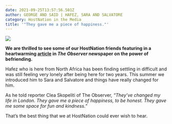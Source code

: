 ```yaml
---
date: 2021-09-25T13:57:56.501Z
author: GEORGE AND SAID | HAFEZ, SARA AND SALVATORE
category: HostNation in the Media
title: '"They gave me a piece of happiness."'
---
```

![](/assets/observer-header.jpg)

**We are thrilled to see some of our HostNation friends featuring in a heartwarming [article](https://www.theguardian.com/world/2021/sep/19/a-friend-in-need-volunteers-rush-to-help-refugees-feel-at-home-in-uk) in *The Observer* newspaper on the power of befriending.** 

Hafez who is here from North Africa has been finding settling in difficult and was still feeling very lonely after being here for two years. This summer we introduced him to Sara and Salvatore and things have really changed for him. 

As he told reporter Clea Skopeliti of The Observer, *“They’ve changed my life in London. They gave me a piece of happiness, to be honest. They gave me some space for fun and kindness.”*

That’s the best thing that we at HostNation could ever wish to hear.

<!-- end —> 

<img src="/assets/george-et-al-dinner-aug-2021.jpeg" alt="logo" style="width:43%;padding-right:25px;" ALIGN="left" />
Meanwhile seasoned befriender George from Leeds often meets up to play football with Turkish refugee Said. While Said explains that he has learned better English, enjoys the football and is glad to feel more involved in the community, George is delighted too. It turns out Said is an excellent cook and he recently made a delicious dinner for George and his partner Suzy - see photo. 

**Read the full article [here >](https://www.theguardian.com/world/2021/sep/19/a-friend-in-need-volunteers-rush-to-help-refugees-feel-at-home-in-uk)**